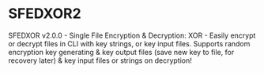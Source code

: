 # SFEDXOR2
SFEDXOR v2.0.0 - Single File Encryption &amp; Decryption: XOR - Easily encrypt or decrypt files in CLI with key strings, or key input files. Supports random encryption key generating &amp; key output files (save new key to file, for recovery later) &amp; key input files or strings on decryption!
